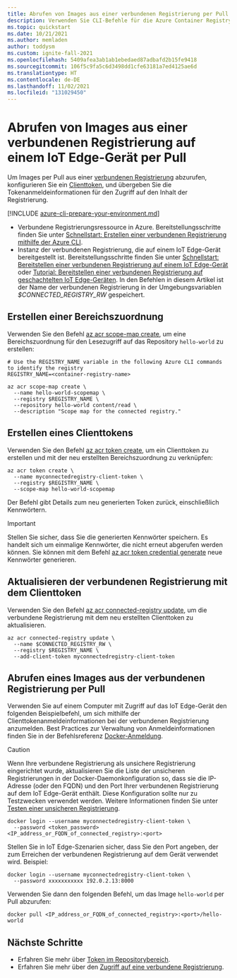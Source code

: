 ```yaml
---
title: Abrufen von Images aus einer verbundenen Registrierung per Pull
description: Verwenden Sie CLI-Befehle für die Azure Container Registry, um ein Clienttoken zu konfigurieren und Images per Pull aus einer verbundenen Registrierung auf einem IoT Edge-Gerät abzurufen.
ms.topic: quickstart
ms.date: 10/21/2021
ms.author: memladen
author: toddysm
ms.custom: ignite-fall-2021
ms.openlocfilehash: 5409afea3ab1ab1ebedaed87adbafd2b15fe9418
ms.sourcegitcommit: 106f5c9fa5c6d3498dd1cfe63181a7ed4125ae6d
ms.translationtype: HT
ms.contentlocale: de-DE
ms.lasthandoff: 11/02/2021
ms.locfileid: "131029450"
---
```

# <a name="pull-images-from-a-connected-registry-on-iot-edge-device"></a>Abrufen von Images aus einer verbundenen Registrierung auf einem IoT Edge-Gerät per Pull

Um Images per Pull aus einer [verbundenen Registrierung](intro-connected-registry.md) abzurufen, konfigurieren Sie ein [Clienttoken](overview-connected-registry-access.md#client-tokens), und übergeben Sie die Tokenanmeldeinformationen für den Zugriff auf den Inhalt der Registrierung.

[!INCLUDE [azure-cli-prepare-your-environment.md](../../includes/azure-cli-prepare-your-environment.md)]
* Verbundene Registrierungsressource in Azure. Bereitstellungsschritte finden Sie unter [Schnellstart: Erstellen einer verbundenen Registrierung mithilfe der Azure CLI][quickstart-connected-registry-cli].
* Instanz der verbundenen Registrierung, die auf einem IoT Edge-Gerät bereitgestellt ist. Bereitstellungsschritte finden Sie unter [Schnellstart: Bereitstellen einer verbundenen Registrierung auf einem IoT Edge-Gerät](quickstart-deploy-connected-registry-iot-edge-cli.md) oder [Tutorial: Bereitstellen einer verbundenen Registrierung auf geschachtelten IoT Edge-Geräten](tutorial-deploy-connected-registry-nested-iot-edge-cli.md). In den Befehlen in diesem Artikel ist der Name der verbundenen Registrierung in der Umgebungsvariablen *$CONNECTED_REGISTRY_RW* gespeichert.

## <a name="create-a-scope-map"></a>Erstellen einer Bereichszuordnung

Verwenden Sie den Befehl [az acr scope-map create][az-acr-scope-map-create], um eine Bereichszuordnung für den Lesezugriff auf das Repository `hello-world` zu erstellen:

```azurecli
# Use the REGISTRY_NAME variable in the following Azure CLI commands to identify the registry
REGISTRY_NAME=<container-registry-name>

az acr scope-map create \
  --name hello-world-scopemap \
  --registry $REGISTRY_NAME \
  --repository hello-world content/read \
  --description "Scope map for the connected registry."
```

## <a name="create-a-client-token"></a>Erstellen eines Clienttokens

Verwenden Sie den Befehl [az acr token create][az-acr-token-create], um ein Clienttoken zu erstellen und mit der neu erstellten Bereichszuordnung zu verknüpfen:

```azurecli
az acr token create \
  --name myconnectedregistry-client-token \
  --registry $REGISTRY_NAME \
  --scope-map hello-world-scopemap
```

Der Befehl gibt Details zum neu generierten Token zurück, einschließlich Kennwörtern.

  > [!IMPORTANT]
  > Stellen Sie sicher, dass Sie die generierten Kennwörter speichern. Es handelt sich um einmalige Kennwörter, die nicht erneut abgerufen werden können. Sie können mit dem Befehl [az acr token credential generate][az-acr-token-credential-generate] neue Kennwörter generieren.

## <a name="update-the-connected-registry-with-the-client-token"></a>Aktualisieren der verbundenen Registrierung mit dem Clienttoken

Verwenden Sie den Befehl [az acr connected-registry update][az-acr-connected-registry-update], um die verbundene Registrierung mit dem neu erstellten Clienttoken zu aktualisieren. 

```azurecli
az acr connected-registry update \
  --name $CONNECTED_REGISTRY_RW \
  --registry $REGISTRY_NAME \
  --add-client-token myconnectedregistry-client-token
```

## <a name="pull-an-image-from-the-connected-registry"></a>Abrufen eines Images aus der verbundenen Registrierung per Pull

Verwenden Sie auf einem Computer mit Zugriff auf das IoT Edge-Gerät den folgenden Beispielbefehl, um sich mithilfe der Clienttokenanmeldeinformationen bei der verbundenen Registrierung anzumelden. Best Practices zur Verwaltung von Anmeldeinformationen finden Sie in der Befehlsreferenz [Docker-Anmeldung](https://docs.docker.com/engine/reference/commandline/login/).

> [!CAUTION]
> Wenn Ihre verbundene Registrierung als unsichere Registrierung eingerichtet wurde, aktualisieren Sie die Liste der unsicheren Registrierungen in der Docker-Daemonkonfiguration so, dass sie die IP-Adresse (oder den FQDN) und den Port Ihrer verbundenen Registrierung auf dem IoT Edge-Gerät enthält. Diese Konfiguration sollte nur zu Testzwecken verwendet werden. Weitere Informationen finden Sie unter [Testen einer unsicheren Registrierung](https://docs.docker.com/registry/insecure/).

```
docker login --username myconnectedregistry-client-token \
  --password <token_password> <IP_address_or_FQDN_of_connected_registry>:<port>
```

Stellen Sie in IoT Edge-Szenarien sicher, dass Sie den Port angeben, der zum Erreichen der verbundenen Registrierung auf dem Gerät verwendet wird. Beispiel:

```
docker login --username myconnectedregistry-client-token \
  --password xxxxxxxxxxx 192.0.2.13:8000
```

Verwenden Sie dann den folgenden Befehl, um das Image `hello-world` per Pull abzurufen:

```
docker pull <IP_address_or_FQDN_of_connected_registry>:<port>/hello-world
```

## <a name="next-steps"></a>Nächste Schritte

* Erfahren Sie mehr über [Token im Repositorybereich](container-registry-repository-scoped-permissions.md).
* Erfahren Sie mehr über den [Zugriff auf eine verbundene Registrierung](overview-connected-registry-access.md).

<!-- LINKS - internal -->
[az-acr-scope-map-create]: /cli/azure/acr/token/#az_acr_token_create
[az-acr-token-create]: /cli/azure/acr/token/#az_acr_token_create
[az-acr-token-credential-generate]: /cli/azure/acr/token/credential#az_acr_token_credential_generate
[az-acr-connected-registry-update]: /cli/azure/acr/connect-registry#az_acr_connected_registry_update] 
[container-registry-intro]: container-registry-intro.md
[quickstart-connected-registry-cli]: quickstart-connected-registry-cli.md
